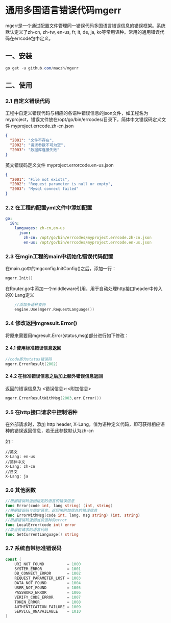 # 通用多国语言错误代码mgerr

mgerr是一个通过配置文件管理同一错误代码多国语言错误信息的错误框架。系统默认定义了zh-cn, zh-tw, en-us, fr, it, de, ja, ko等常用语种。常用的通用错误代码在errcode包中定义。

## 一、安装

```powershell
go get -u github.com/maczh/mgerr
```

## 二、使用

### 2.1 自定义错误代码

工程中自定义错误代码与相应的各语种错误信息的json文件，如工程名为myproject，错误文件放在/opt/go/bin/errcodes/目录下，简体中文错误码定义文件 myproject.errcode.zh-cn.json

```json
{
  "2001": "文件不存在",
  "2002": "请求参数不可为空",
  "2003": "数据库连接失败"
}
```

英文错误码定义文件 myproject.errorcode.en-us.json

```json
{
  "2001": "File not exists",
  "2002": "Request parameter is null or empty",
  "2003": "Mysql connect failed"
}
```

### 2.2 在工程的配置yml文件中添加配置

```yaml
go:
  i8n:
    languages: zh-cn,en-us
      json:
        zh-cn: /opt/go/bin/errcodes/myproject.errcode.zh-cn.json
        en-us: /opt/go/bin/errcodes/myproject.errcode.en-us.json
```

### 2.3 在mgin工程的main中初始化错误代码配置

在main.go中的mgconfig.InitConfig()之后，添加一行：

```go
mgerr.Init()
```

在Router.go中添加一个middleware引用，用于自动处理http接口header中传入的X-Lang定义

```go
	//添加多语种支持
	engine.Use(mgerr.RequestLanguage())
```

### 2.4 修改返回mgresult.Error()

将原来需要用mgresult.Error(status,msg)部分进行如下修改：

#### 2.4.1 使用标准错误信息返回

```go
//code即为status错误码
mgerr.ErrorResult(2002)
```

#### 2.4.2 在标准错误信息之后加上额外错误信息返回

返回的错误信息为 <错误信息>:<附加信息>

```go
mgerr.ErrorResultWithMsg(2003,err.Error())
```

### 2.5 在http接口请求中控制语种

在外部请求时，添加 http header, X-Lang，值为语种定义代码，即可获得相应语种的错误返回信息，若无此参数默认为zh-cn

如：

```
//英文
X-Lang: en-us
//简体中文
X-Lang: zh-cn
//日文
X-Lang: ja
```

### 2.6 其他函数

```go
//根据错误码返回指定的语言的错误信息
func Error(code int, lang string) (int, string)
//根据错误码与指定语言，返回带附加信息的错误信息
func ErrorWithMsg(code int, lang, msg string) (int, string)
//根据错误码返回当前语种的error
func LocalError(code int) error
//取当前请求的语言代码
func GetCurrentLanguage() string
```

### 2.7 系统自带标准错误码

```go
const (
	URI_NOT_FOUND          = 1000
	SYSTEM_ERROR           = 1001
	DB_CONNECT_ERROR       = 1002
	REQUEST_PARAMETER_LOST = 1003
	DATA_NOT_FOUND         = 1004
	USER_NOT_FOUND         = 1005
	PASSWORD_ERROR         = 1006
	VERIFY_CODE_ERROR      = 1007
	TOKEN_ERROR            = 1008
	AUTHENTICATION_FAILURE = 1009
	SERVICE_UNAVAILABLE    = 1010
)
```

